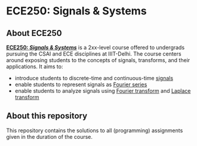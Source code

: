 # ECE250: Signals & Systems

## About ECE250

**[ECE250: *Signals & Systems*](http://techtree.iiitd.edu.in/viewDescription/filename?=ECE250)** is a 2xx-level course offered to undergrads pursuing the CSAI and ECE disciplines at IIIT-Delhi. The course centers around exposing students to the concepts of signals, transforms, and their applications. It aims to:

- introduce students to discrete-time and continuous-time [signals](https://en.wikipedia.org/wiki/Signal)
- enable students to represent signals as [Fourier series](https://en.wikipedia.org/wiki/Fourier_series)
- enable students to analyze signals using [Fourier transform](https://en.wikipedia.org/wiki/Fourier_transform) and [Laplace transform](https://en.wikipedia.org/wiki/Laplace_transform)

## About this repository

This repository contains the solutions to all (programming) assignments given in the duration of the course.
